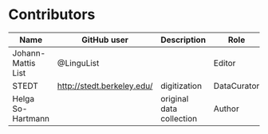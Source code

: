 # Contributors

Name | GitHub user | Description | Role
--- | --- | --- | ---
Johann-Mattis List | @LinguList | | Editor
STEDT | http://stedt.berkeley.edu/ | digitization | DataCurator
Helga So-Hartmann | | original data collection | Author
